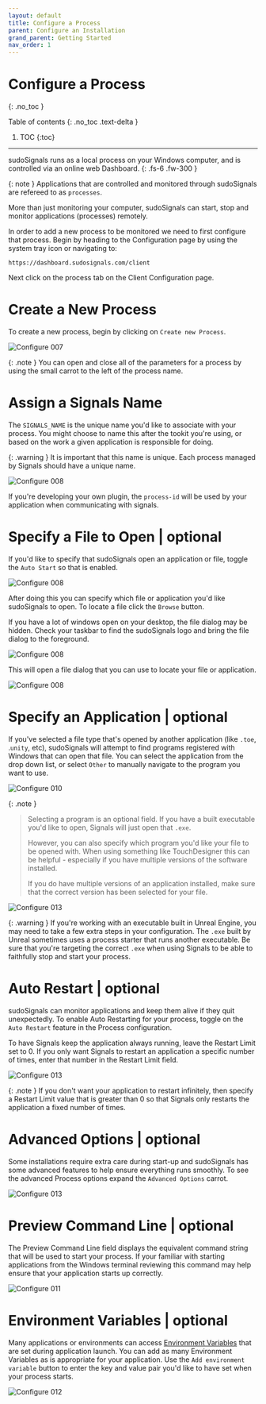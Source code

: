 ```yaml
---
layout: default
title: Configure a Process
parent: Configure an Installation
grand_parent: Getting Started
nav_order: 1
---
```


# Configure a Process
{: .no_toc }

Table of contents
{: .no_toc .text-delta }

1. TOC
{:toc}
---

sudoSignals runs as a local process on your Windows computer, and is controlled via an online web Dashboard.
{: .fs-6 .fw-300 }


{: note }
Applications that are controlled and monitored through sudoSignals are refereed to as `processes`. 

More than just monitoring your computer, sudoSignals can start, stop and monitor applications (processes) remotely.  

In order to add a new process to be monitored we need to first configure that process. Begin by heading to the Configuration page by using the system tray icon or navigating to:  

`https://dashboard.sudosignals.com/client`

Next click on the process tab on the Client Configuration page.


# Create a New Process

To create a new process, begin by clicking on `Create new Process`.

![Configure 007](../../../../assets/images/configure-installation/configure-007.png)

{: .note }
You can open and close all of the parameters for a process by using the small carrot to the left of the process name.


# Assign a Signals Name

The `SIGNALS_NAME` is the unique name you'd like to associate with your process. You might choose to name this after the tookit you're using, or based on the work a given application is responsible for doing. 

{: .warning }
It is important that this name is unique. Each process managed by Signals should have a unique name. 

![Configure 008](../../../../assets/images/configure-installation/configure-008.png)

If you're developing your own plugin, the `process-id` will be used by your application when communicating with signals. 

# Specify a File to Open | **optional**

If you'd like to specify that sudoSignals open an application or file, toggle the `Auto Start` so that is enabled. 

![Configure 008](../../../../assets/images/configure-installation/configure-009.png)

After doing this you can specify which file or application you'd like sudoSignals to open. To locate a file click the `Browse` button.


If you have a lot of windows open on your desktop, the file dialog may be hidden. Check your taskbar to find the sudoSignals logo and bring the file dialog to the foreground.  

![Configure 008](../../../../assets/images/configure-installation/configure-009-file-tip.png)

This will open a file dialog that you can use to locate your file or application. 

![Configure 008](../../../assets/images/configure-installation/configure-009-file-explorer.png)

# Specify an Application | **optional**

If you've selected a file type that's opened by another application (like `.toe`, .`unity`, etc), sudoSignals will attempt to find programs registered with Windows that can open that file. You can select the application from the drop down list, or select `Other` to manually navigate to the program you want to use.

![Configure 010](../../../../assets/images/configure-installation/configure-010.png)

{: .note }
> Selecting a program is an optional field. If you have a built executable you'd like to open, Signals will just open that `.exe`. 
> 
> However, you can also specify which program you'd like your file to be opened with. When using something like TouchDesigner this can be helpful - especially if you have multiple versions of the software installed. 
> 
> If you do have multiple versions of an application installed, make sure that the correct version has been selected for your file.

![Configure 013](../../../../assets/images/configure-installation/configure-013.png)

{: .warning }
If you're working with an executable built in Unreal Engine, you may need to take a few extra steps in your configuration. The `.exe` built by Unreal sometimes uses a process starter that runs another executable. Be sure that you're targeting the correct `.exe` when using Signals to be able to faithfully stop and start your process.


# Auto Restart | **optional**

sudoSignals can monitor applications and keep them alive if they quit unexpectedly. To enable Auto Restarting for your process, toggle on the `Auto Restart` feature in the Process configuration.

To have Signals keep the application always running, leave the Restart Limit set to 0. If you only want Signals to restart an application a specific number of times, enter that number in the Restart Limit field. 

![Configure 013](../../../../assets/images/configure-installation/configure-014.png)

{: .note }
If you don't want your application to restart infinitely, then specify a Restart Limit value that is greater than 0 so that Signals only restarts the application a fixed number of times.


# Advanced Options | **optional**

Some installations require extra care during start-up and sudoSignals has some advanced features to help ensure everything runs smoothly. To see the advanced Process options expand the `Advanced Options` carrot. 

![Configure 013](../../../../assets/images/configure-installation/configure-013.png)

# Preview Command Line | **optional**

The Preview Command Line field displays the equivalent command string that will be used to start your process. If your familiar with starting applications from the Windows terminal reviewing this command may help ensure that your application starts up correctly.

![Configure 011](../../../../assets/images/configure-installation/configure-011.png)

# Environment Variables | **optional**

Many applications or environments can access [Environment Variables] that are set during application launch. You can add as many Environment Variables as is appropriate for your application. Use the `Add environment variable` button to enter the key and value pair you'd like to have set when your process starts.

![Configure 012](../../../../assets/images/configure-installation/configure-012.png)


<!-- links -->
[Environment Variables]: https://en.wikipedia.org/wiki/Environment_variable